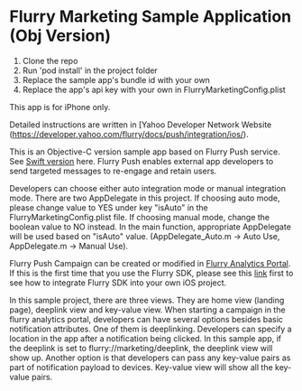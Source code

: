 # Flurry Marketing Sample Application (Obj Version)

1) Clone the repo
2) Run 'pod install' in the project folder
3) Replace the sample app's bundle id with your own
4) Replace the app's api key with your own in FlurryMarketingConfig.plist

This app is for iPhone only.

Detailed instructions are written in [Yahoo Developer Network Website (https://developer.yahoo.com/flurry/docs/push/integration/ios/).

This is an Objective-C version sample app based on Flurry Push service. See [Swift version](https://github.com/flurrydev/iOS-Push-notification-sample-swift) here. Flurry Push enables external app developers to send targeted messages to re-engage and retain users.<br/>

 Developers can choose either auto integration mode or manual integration mode. There are two AppDelegate in this project. If choosing auto mode, please change value to YES under key "isAuto" in the FlurryMarketingConfig.plist file. If choosing manual mode, change the boolean value to NO instead. In the main function, appropriate AppDelegate will be used based on "isAuto" value. (AppDelegate_Auto.m -> Auto Use, AppDelegate.m -> Manual Use). 

Flurry Push Campaign can be created or modified in [Flurry Analytics Portal](https://dev.flurry.com). If this is the first time that you use the Flurry SDK, please see this [link](https://developer.yahoo.com/flurry/docs/integrateflurry/ios/) first to see how to integrate Flurry SDK into your own iOS project. <br/>

In this sample project, there are three views. They are home view (landing page), deeplink view and key-value view. When starting a campaign in the flurry analytics portal, developers can have several options besides basic notification attributes. One of them is deeplinking. Developers can specify a location in the app after a notification being clicked. In this sample app, if the deeplink is set to flurry://marketing/deeplink, the deeplink view will show up. Another option is that developers can pass any key-value pairs as part of notification payload to devices. Key-value view will show all the key-value pairs.
